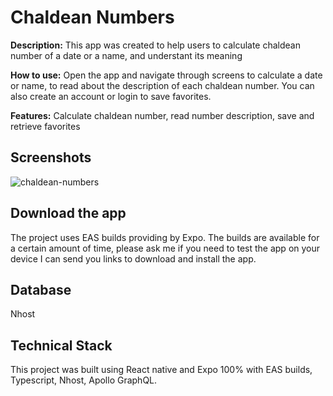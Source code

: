 # Chaldean Numbers
**Description:** This app was created to help users to calculate chaldean number of a date or a name, and understant its meaning

**How to use:** Open the app and navigate through screens to calculate a date or name, to read about the description of each chaldean number. You can also create an account or login to save favorites.

**Features:** Calculate chaldean number, read number description, save and retrieve favorites

## Screenshots
![chaldean-numbers](https://user-images.githubusercontent.com/56698920/206174239-bf56af00-d5e7-4065-8c68-a46988834653.png)


## Download the app
The project uses EAS builds providing by Expo. The builds are available for a certain amount of time, please ask me if you need to test the app on your device I can send you links to download and install the app.

## Database
Nhost

## Technical Stack
This project was built using React native and Expo 100% with EAS builds, Typescript, Nhost, Apollo GraphQL.
